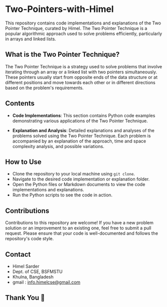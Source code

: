 # Two-Pointers-with-Himel

This repository contains code implementations and explanations of the Two Pointer Technique, curated by Himel. The Two Pointer Technique is a popular algorithmic approach used to solve problems efficiently, particularly in arrays and linked lists.

## What is the Two Pointer Technique?

The Two Pointer Technique is a strategy used to solve problems that involve iterating through an array or a linked list with two pointers simultaneously. These pointers usually start from opposite ends of the data structure or at different positions and move towards each other or in different directions based on the problem's requirements.

## Contents

- **Code Implementations**: This section contains Python code examples demonstrating various applications of the Two Pointer Technique.
  
- **Explanation and Analysis**: Detailed explanations and analyses of the problems solved using the Two Pointer Technique. Each problem is accompanied by an explanation of the approach, time and space complexity analysis, and possible variations.

## How to Use

- Clone the repository to your local machine using `git clone`.
- Navigate to the desired code implementation or explanation folder.
- Open the Python files or Markdown documents to view the code implementations and explanations.
- Run the Python scripts to see the code in action.

## Contributions

Contributions to this repository are welcome! If you have a new problem solution or an improvement to an existing one, feel free to submit a pull request. Please ensure that your code is well-documented and follows the repository's code style.

## Contact

- Himel Sarder
- Dept. of CSE, BSFMSTU
- Khulna, Bangladesh
- gmail : info.himelcse@gmail.com

## Thank You 🖤
